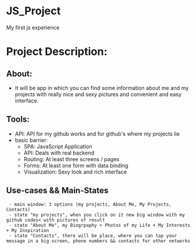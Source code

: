 # JS_Project
My first js experience
# Project Description:
## About:
- It will be app in which you can find some information about me and my projects with really nice and sexy pictures and convenient and easy interface.

## Tools:
- API: API for my github works and for github's where my projects lie
- basic barrier:
     - SPA: JavaScript Application
     - API: Deals with real backend
     - Routing: At least three screens / pages
     - Forms: At least one form with data binding
     - Visualization: Sexy look and rich interface
## Use-cases && Main-States 
     - main window: 3 options (my projects, About Me, My Projects, Contacts)
     - state "my projects", when you click on it new big window with my github codes< with pictures of result
     - state "About Me", my Biogrpaphy + Photos of my Life + My Interests + My Inspiration
     - state "Contacts", there will be place, where you can tap your message in a big screen, phone numbers && contacts for other networks
     
     

      
